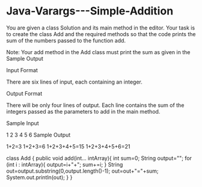 # Java-Varargs---Simple-Addition
You are given a class Solution and its main method in the editor. 
Your task is to create the class Add and the required methods so that the code prints the sum of the numbers passed to the function add.

Note: Your add method in the Add class must print the sum as given in the Sample Output

Input Format

There are six lines of input, each containing an integer.

Output Format

There will be only four lines of output. Each line contains the sum of the integers passed as the parameters to add in the main method.

Sample Input

1
2
3
4
5
6
Sample Output

1+2=3
1+2+3=6
1+2+3+4+5=15
1+2+3+4+5+6=21



class Add {
    public void add(int... intArray){
        int sum=0;
        String output="";
        for (int i : intArray){
            output=i+"+";
            sum+=i;
        }
        String out=output.substring(0,output.length()-1);
        out=out+"="+sum;
        System.out.println(out);
    }
}
